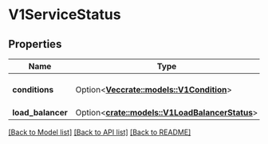 # V1ServiceStatus

## Properties

Name | Type | Description | Notes
------------ | ------------- | ------------- | -------------
**conditions** | Option<[**Vec<crate::models::V1Condition>**](v1.Condition.md)> | Current service state | [optional]
**load_balancer** | Option<[**crate::models::V1LoadBalancerStatus**](v1.LoadBalancerStatus.md)> |  | [optional]

[[Back to Model list]](../README.md#documentation-for-models) [[Back to API list]](../README.md#documentation-for-api-endpoints) [[Back to README]](../README.md)


